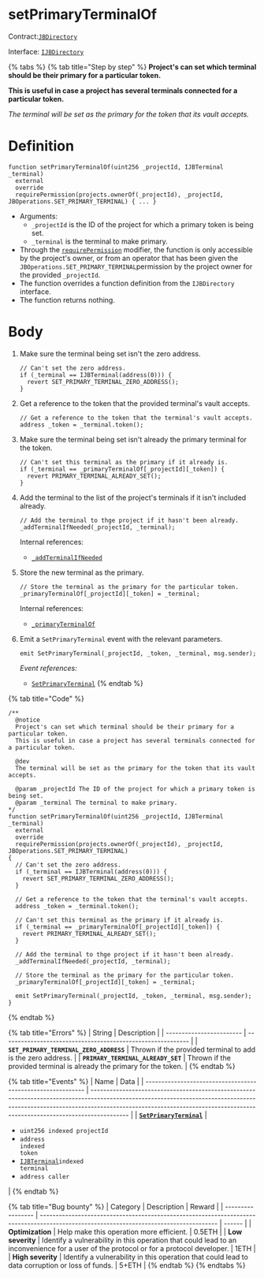 # setPrimaryTerminalOf

Contract:[`JBDirectory`](../)​‌

Interface: [`IJBDirectory`](../../../interfaces/ijbdirectory.md)

{% tabs %}
{% tab title="Step by step" %}
**Project's can set which terminal should be their primary for a particular token.**

**This is useful in case a project has several terminals connected for a particular token.**

_The terminal will be set as the primary for the token that its vault accepts._

# Definition

```solidity
function setPrimaryTerminalOf(uint256 _projectId, IJBTerminal _terminal)
  external
  override
  requirePermission(projects.ownerOf(_projectId), _projectId, JBOperations.SET_PRIMARY_TERMINAL) { ... }
```

* Arguments:
  * `_projectId` is the ID of the project for which a primary token is being set.
  * `_terminal` is the terminal to make primary.
* Through the [`requirePermission`](../../or-abstract/jboperatable/modifiers/requirepermission.md) modifier, the function is only accessible by the project's owner, or from an operator that has been given the `JBOperations.SET_PRIMARY_TERMINAL`permission by the project owner for the provided `_projectId`.
* The function overrides a function definition from the `IJBDirectory` interface.
* The function returns nothing.

# Body

1.  Make sure the terminal being set isn't the zero address.

    ```solidity
    // Can't set the zero address.
    if (_terminal == IJBTerminal(address(0))) {
      revert SET_PRIMARY_TERMINAL_ZERO_ADDRESS();
    }
    ```
2.  Get a reference to the token that the provided terminal's vault accepts.

    ```solidity
    // Get a reference to the token that the terminal's vault accepts.
    address _token = _terminal.token();
    ```

3.  Make sure the terminal being set isn't already the primary terminal for the token.
   
    ```solidity
    // Can't set this terminal as the primary if it already is.
    if (_terminal == _primaryTerminalOf[_projectId][_token]) {
      revert PRIMARY_TERMINAL_ALREADY_SET();
    }
    ```

4.  Add the terminal to the list of the project's terminals if it isn't included already.
  
    ```solidity
    // Add the terminal to thge project if it hasn't been already.
    _addTerminalIfNeeded(_projectId, _terminal);
    ```

    Internal references:

    * [`_addTerminalIfNeeded`](./_addTerminalIfNeeded.md)

5.  Store the new terminal as the primary.    

    ```solidity
    // Store the terminal as the primary for the particular token.
    _primaryTerminalOf[_projectId][_token] = _terminal;
    ```

    Internal references:

    * [`_primaryTerminalOf`](../read/primaryTerminalOf.md)

3.  Emit a `SetPrimaryTerminal` event with the relevant parameters.

    ```solidity
    emit SetPrimaryTerminal(_projectId, _token, _terminal, msg.sender);
    ```

    _Event references:_

    * [`SetPrimaryTerminal`](../events/setprimaryterminalmd/)
{% endtab %}

{% tab title="Code" %}
```solidity
/** 
  @notice
  Project's can set which terminal should be their primary for a particular token.
  This is useful in case a project has several terminals connected for a particular token.

  @dev
  The terminal will be set as the primary for the token that its vault accepts. 

  @param _projectId The ID of the project for which a primary token is being set.
  @param _terminal The terminal to make primary.
*/
function setPrimaryTerminalOf(uint256 _projectId, IJBTerminal _terminal)
  external
  override
  requirePermission(projects.ownerOf(_projectId), _projectId, JBOperations.SET_PRIMARY_TERMINAL)
{
  // Can't set the zero address.
  if (_terminal == IJBTerminal(address(0))) {
    revert SET_PRIMARY_TERMINAL_ZERO_ADDRESS();
  }

  // Get a reference to the token that the terminal's vault accepts.
  address _token = _terminal.token();

  // Can't set this terminal as the primary if it already is.
  if (_terminal == _primaryTerminalOf[_projectId][_token]) {
    revert PRIMARY_TERMINAL_ALREADY_SET();
  }

  // Add the terminal to thge project if it hasn't been already.
  _addTerminalIfNeeded(_projectId, _terminal);

  // Store the terminal as the primary for the particular token.
  _primaryTerminalOf[_projectId][_token] = _terminal;

  emit SetPrimaryTerminal(_projectId, _token, _terminal, msg.sender);
}
```
{% endtab %}

{% tab title="Errors" %}
| String                   | Description                                                 |
| ------------------------ | ----------------------------------------------------------- |
| **`SET_PRIMARY_TERMINAL_ZERO_ADDRESS`** | Thrown if the provided terminal to add is the zero address. |
| **`PRIMARY_TERMINAL_ALREADY_SET`** | Thrown if the provided terminal is already the primary for the token. |
{% endtab %}

{% tab title="Events" %}
| Name                                                        | Data                                                                                                                                                                                                                                                   |
| ----------------------------------------------------------- | ------------------------------------------------------------------------------------------------------------------------------------------------------------------------------------------------------------------------------------------------------ |
| [**`SetPrimaryTerminal`**](../events/setprimaryterminal.md) | <ul><li><code>uint256 indexed projectId</code></li><li><code>address indexed token</code></li><li><a href="../../../interfaces/ijbterminal.md"><code>IJBTerminal</code></a><code>indexed terminal</code></li><li><code>address caller</code></li></ul> |
{% endtab %}

{% tab title="Bug bounty" %}
| Category          | Description                                                                                                                            | Reward |
| ----------------- | -------------------------------------------------------------------------------------------------------------------------------------- | ------ |
| **Optimization**  | Help make this operation more efficient.                                                                                               | 0.5ETH |
| **Low severity**  | Identify a vulnerability in this operation that could lead to an inconvenience for a user of the protocol or for a protocol developer. | 1ETH   |
| **High severity** | Identify a vulnerability in this operation that could lead to data corruption or loss of funds.                                        | 5+ETH  |
{% endtab %}
{% endtabs %}
